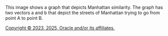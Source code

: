 This image shows a graph that depicts Manhattan similarity. The graph has two vectors a and b that depict the streets of Manhattan trying to go from point A to point B.

[Copyright © 2023, 2025, Oracle and/or its affiliates.](../../../dcommon/html/cpyr.htm)

